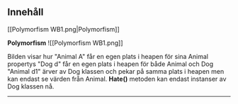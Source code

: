 ## Innehåll
[[Polymorfism WB1.png|Polymorfism]]




**Polymorfism**
![[Polymorfism WB1.png]]

Bilden visar hur "Animal A" får en egen plats i heapen för sina Animal propertys
"Dog d" får en egen plats i heapen för både Animal och Dog
"Animal d1" ärver av Dog klassen och pekar på samma plats i heapen men kan endast se värden från Animal. **Hate()** metoden kan endast instanser av Dog klassen nå. 

---
